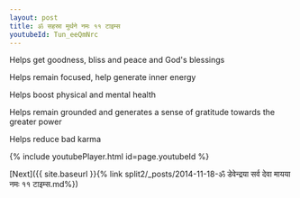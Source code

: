 ```yaml
---
layout: post
title: ॐ सहस्रा मुर्थने नमः ११ टाइम्स
youtubeId: Tun_eeQmNrc
---
```

 
 
Helps get goodness, bliss and peace and God's blessings
 
Helps remain focused, help generate inner energy 
 
Helps boost physical and mental health 
 
Helps remain grounded and generates a sense of gratitude towards the greater power 
 
Helps reduce bad karma
 
 
 
 


{% include youtubePlayer.html id=page.youtubeId %}
 
[Next]({{ site.baseurl }}{% link  split2/_posts/2014-11-18-ॐ डेवेन्द्रया सर्व देवा मायया नमः ११ टाइम्स.md%})
 
